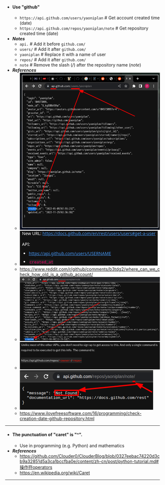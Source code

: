 - #### Use "github"
	- `https://api.github.com/users/yaoniplan` # Get account created time (date)
	- `https://api.github.com/repos/yaoniplan/note` # Get repository created time (date)
- ***Notes***
	- `api.` # Add it before `github.com/`
	- `users/` # Add it after `github.com/`
	- `yaoniplan` # Replace it with a name of user
	- `repos/` # Add it after `github.com/`
	- `note` # Remove the slash (*/*) after the repository name (*note*)
- ***References***
	- ![2022-12-26_11-31.png](../assets/2022-12-26_11-31_1672025500536_0.png)
	- ![2022-12-26_11-32.png](../assets/2022-12-26_11-32_1672025553418_0.png)
	- https://www.reddit.com/r/github/comments/b3tdg2/where_can_we_check_how_old_is_a_github_account/
	- ![image.png](../assets/image_1666822882901_0.png)
	- ![image.png](../assets/image_1666822939055_0.png)
	- ![image.png](../assets/image_1670469335477_0.png)
	- https://www.ilovefreesoftware.com/16/programming/check-creation-date-github-repository.html
- ---
- #### The punctuation of "caret" is "^".
    - Use in programming (e.g. Python) and mathematics
- ***References***
    - https://github.com/Clouder0/ClouderBlog/blob/0327eebac74220d3cb9a32851d5a3ca1bccfba0e/content/zh-cn/post/python-tutorial.md#操作符operators
	- https://en.wikipedia.org/wiki/Caret
- ---
